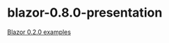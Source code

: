 # blazor-0.8.0-presentation

[Blazor 0.2.0 examples](https://github.com/bjablonsky/blazor-presentation/tree/master/src)
